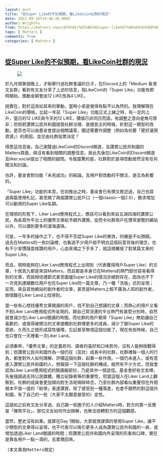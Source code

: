 ```yaml
---
layout: post
title: "從Super Like的不似預期，看LikeCoin社群的現況"
date: 2021-09-16T14:48:28.000Z
author: WrightFu
from: https://matters.news/@fkh01/%E5%BE%9Esuper-like%E7%9A%84%E4%B8%8D%E4%BC%BC%E9%A0%90%E6%9C%9F-%E7%9C%8Blike-coin%E7%A4%BE%E7%BE%A4%E7%9A%84%E7%8F%BE%E6%B3%81-bafyreidq7wgyqufbnevrebdgwmo7tgqkyxff7gzdvkydn3n5nszqmd4p4i
tags: [ Matters ]
comments: True
categories: [ Matters ]
---
```

<!--1631803708000-->
[從Super Like的不似預期，看LikeCoin社群的現況](https://matters.news/@fkh01/%E5%BE%9Esuper-like%E7%9A%84%E4%B8%8D%E4%BC%BC%E9%A0%90%E6%9C%9F-%E7%9C%8Blike-coin%E7%A4%BE%E7%BE%A4%E7%9A%84%E7%8F%BE%E6%B3%81-bafyreidq7wgyqufbnevrebdgwmo7tgqkyxff7gzdvkydn3n5nszqmd4p4i)
------

<div>
<figure class="image"><img src="https://assets.matters.news/embed/1e0e292f-c22d-43b6-b4c2-c4a1e4e2de1f.png" data-asset-id="1e0e292f-c22d-43b6-b4c2-c4a1e4e2de1f" referrerpolicy="no-referrer"><figcaption><span></span></figcaption></figure><p>於九月頭某個晚上，才剛舉行過社群會議的日子，在Discord上的「Medium 香港文友群」看到有文友分享了上述的信息，指LikeCoin的「Super Like」功能有即時開始，獎勵金額會由12 LIKE改為4 LIKE。</p><p>說實在，對於這突如其來的舉動，當時小弟是覺得有點不以為然的。我理解現在LikeCoin的價格，比起一年前「Super Like」功能正式上線之時，有一定的上升，當日的12 LIKE與今天的12 LIKE，價值已非同日而語，有調整之意向是無可厚非；但倘若讚賞公民共和國提倡社群治理、直接民主的時候，針對這一類型的改動，是否也可以由基金會提出相關議案，闡述需要作調整（例如為何要「更好運用資源」）的原因，並交由社群投票決定？</p><p>得悉這信息後，自己瀏覽過LikeCoin的Discord頻道，及讚賞公民共和國的Matters頁面，俱沒有看到相關的調整信息，故此先後在LikeCoin的Discord頻道及liker.social提出了相關的疑問。令我震驚的是，社群對於是項改動居然沒有任何關注和討論。</p><p>也許，基金會對功能「未見成功」的結論，及用戶對改動的不關注，是互為影響的。</p><p>「Super Like」功能的本意，在初推出之時，基金會已有撰文敘述過，自己也寫過兩篇使用札記，甚至開了兩個讚賞公民戶口（一個classic一個2.0），務求增加可以動用的Super Like名額。</p><p>在理想的形態下，Liker Land應用程式上，應該可以看到來自五湖四海的讚賞公民，為各寫作平台上的優秀文章給予額外讚賞，從而令社群用戶在慣常瀏覽的網站以外，可以讀到更多的滄海遺珠。</p><p>可是，一年多的操作之下，也不得不否認Super Like的果效，的確是不似預期。過去在Matters的一些討論裡，也看過不少用戶說不明白這個玩意背後的理念，也有不少習慣隨意按讚的用戶，心血來潮之下手多了，就這樣觸發了對某篇文章的Super Like。</p><p>而且，現時能夠在Liker Land應用程式上出現到（代表獲得用戶Super Like）的文章，十居其九都是來自Matters，而且都是本身已在Matters的熱門部份容易看得到的文章，而我相信禮節式甚至圍爐Super Like的情況亦絕對存在，因為也不下一次見到連續數位用戶也在Super Like同一篇文章，乃一種「洗版」式的呈現；反而，來自其他網站的創作者的文章，甚至是Matters上較不廣為人知的創作者，倒很難在Liker Land上找得到。</p><p>當一些有心想找優秀文章閱讀的用戶，找不到自己想讀的文章；而熱心的用戶又看不到Liker Land應用程式所呈現的，跟自己常流連的平台熱門有甚麼分別時，自然就會減少在Liker Land閱讀的時間。而社群的用戶覺得「Super Like」無助讓自己喜歡的、或值得被關注的文章接觸到社群裡更多的成員，減少了做Super Like的意欲，久而久之就形成惡性循環，忘記甚至無視這個功能了。現在有些時候，自己也只會在一天裡看一次Liker Land。</p><p>必須重申，「優秀文章」的定義若何、讀者的喜好和口味若何，沒有人能夠挑戰得到；但讚賞公民共和國作為一個仍在（茁壯）成長中的社群，社群裡每一個人的行為，都會對外人如何理解、評價這個社群，起著一些作用。一個仍未進入，或有意進入讚賞公民共和國的人，想窺探一下這個社群的構成，縱然有不少方式，但我會認為Liker Land應用程式的閱讀器部份，乃是其中一個途徑。基金會好些文宣裡，先後強調過支持公民媒體、獨立紀錄者等的重要性，但當這個人在Liker Land上觀察到，社群的成員會更加傾向對生活呢喃碎碎念，乃至社群內部看似重要但在外間根本不值一提的「紛爭」表達讚賞，除了感受到一種落差，也會不期然的對這個共和國，有了自己的一些（大家不太願意接受的）定性。</p><p>這就如之前有文友分享過，自己跟一些圈子的人介紹Matters時，對方的第一反應是「擼幣平台」，那位文友如何作出辯解，也無法扭轉對方的這個觀感。</p><p>當然，歷史沒有如果。就算在Day 1開始，大家就很謹慎的使用Super Like，讓不少類型的文章得以呈現，也不代表可以吸引更多人成為讚賞公民共和國的一員，或增加透過Liker Land閱讀的時間；但讚賞公民共和國向外呈現的形象和口碑，實在是靠各用戶一點一滴的，去累積回來。</p><pre class="ql-syntax">（本文章為Matters限定）</pre>
</div>
